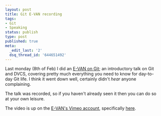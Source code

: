 ```yaml
---
layout: post
title: Git E-VAN recording
tags:
- Git
- Speaking
status: publish
type: post
published: true
meta:
  _edit_last: '2'
  dsq_thread_id: '644651492'
---
```

Last monday (8th of Feb) I did an [E-VAN on Git](/writings/git-e-van/); an introductory talk on Git and DVCS, covering pretty much everything you need to know for day-to-day Git life. I think it went down well, certainly didn't *hear* anyone complaining.

<!-- more -->

The talk was recorded, so if you haven't already seen it then you can do so at your own leisure.

The video is up on the <a href="http://vimeo.com/user1286822">E-VAN's Vimeo account</a>, specifically <a href="http://vimeo.com/9324683" title="Git E-VAN recording">here</a>.

<object width="600" height="450"><param name="allowfullscreen" value="true" /><param name="allowscriptaccess" value="always" /><param name="movie" value="http://vimeo.com/moogaloop.swf?clip_id=9324683&amp;server=vimeo.com&amp;show_title=1&amp;show_byline=0&amp;show_portrait=0&amp;color=00ADEF&amp;fullscreen=1" /><embed src="http://vimeo.com/moogaloop.swf?clip_id=9324683&amp;server=vimeo.com&amp;show_title=1&amp;show_byline=0&amp;show_portrait=0&amp;color=00ADEF&amp;fullscreen=1" type="application/x-shockwave-flash" allowfullscreen="true" allowscriptaccess="always" width="600" height="450"></embed></object>
